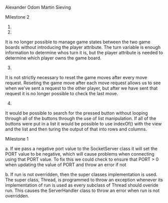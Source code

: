 Alexander Odom
Martin Sieving

Milestone 2

1.

2.
It is no longer possible to manage game states between the two game boards without introducing the player attribute. The turn variable is enough information to determine whos turn it is, but the player attribute is needed to determine which player owns the game board.

3.
It is not strictly necessary to reset the game moves after every move request. Reseting the game move after each move request allows us to see when we've sent a request to the other player, but after we have sent that request it is no longer possible to check the last move.

4.
It would be possible to search for the pressed button without looping through all of the buttons through the use of list manipulation. If all of the buttons were put in a list it would be possible to use indexOf() with the view and the list and then turing the output of that into rows and columns.

Milestone 1

a.
If we pass a negative port value to the SocketServer class it will set the PORT value to be negative, which will cause problems when connecting using that PORT value.
To fix this we could check to ensure that PORT > 0 when updating the value of PORT and throw an error if not

b.
If run is not overridden, then the super classes implementation is used. The super class, Thread, is programmed to throw an exception whenever its implementation of run is used as every subclass of Thread should overide run. This causes the ServerHandler class to throw an error when run is not overridden.